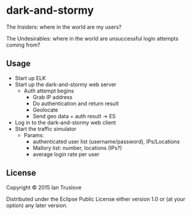 # dark-and-stormy

The Insiders: where in the world are my users?

The Undesirables: where in the world are unsuccessful login attempts coming from?

## Usage

* Start up ELK
* Start up the dark-and-stormy web server
  * Auth attempt begins
    * Grab IP address
    * Do authentication and return result
    * Geolocate
    * Send geo data + auth result -> ES
* Log in to the dark-and-stormy web client
* Start the traffic simulator
  * Params:
    * authenticated user list (username/password), IPs/Locations
    * Mallory list: number, locations (IPs?)
    * average login rate per user

## License

Copyright © 2015 Ian Truslove

Distributed under the Eclipse Public License either version 1.0 or (at
your option) any later version.
